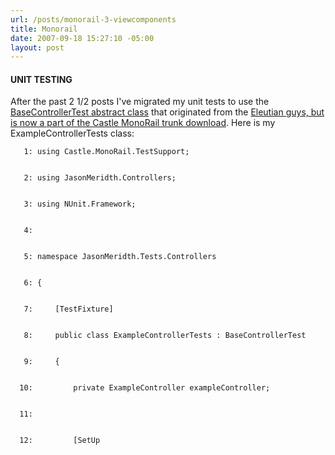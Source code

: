 ```yaml
---
url: /posts/monorail-3-viewcomponents
title: Monorail
date: 2007-09-18 15:27:10 -05:00
layout: post
---
```


#### UNIT TESTING

After the past 2 1/2 posts I've migrated my unit tests to use the [BaseControllerTest abstract class](http://schambers.wordpress.com/2007/09/04/testing-monorail-controllers-from-castles-trunk/) that originated from the [Eleutian guys, but is now a part of the Castle MonoRail trunk download](http://joeydotnet.com/blog/archive/2007/09/06/Quick-Tip-Asserting-response-redirects-in-a-MonoRail-controller-test.aspx).
Here is my ExampleControllerTests class:

       1: using Castle.MonoRail.TestSupport;


       2: using JasonMeridth.Controllers;


       3: using NUnit.Framework;


       4:


       5: namespace JasonMeridth.Tests.Controllers


       6: {


       7:     [TestFixture]


       8:     public class ExampleControllerTests : BaseControllerTest


       9:     {


      10:         private ExampleController exampleController;


      11:


      12:         [SetUp
